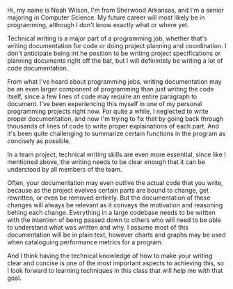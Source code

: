 Hi, my name is Noah Wilson, I'm from Sherwood Arkansas, and I'm a senior majoring in Computer Science. My future career will most likely be in programming, although I don't know exactly what or where yet.

Technical writing is a major part of a programming job, whether that's writing documentation for code or doing project planning and coordination. I don't anticipate being int he position to be writing project specifications or planning documents right off the bat, but I will definintely be writing a lot of code documentation.

From what I've heard about programming jobs, writing documentation may be an even larger component of programming than just writing the code itself, since a few lines of code may require an entire paragraph to document. I've been experiencing this myself in one of my personal programming projects right now. For quite a while, I neglected to write proper documentation, and now I'm trying to fix that by going back through thousands of lines of code to write proper explainations of each part. And it's been quite challenging to summarize certain functions in the program as concisely as possible.

In a team project, technical writing skills are even more essential, since like I mentioned above, the writing needs to be clear enough that it can be understood by all members of the team. 

Often, your documentation may even outlive the actual code that you write, because as the project evolves certain parts are bound to change, get rewritten, or even be removed entirely. But the documentation of these changes will always be relevant as it conveys the motivation and reasoning behing each change. Everything in a large codebase needs to be written with the intention of being passed down to others who will need to be able to understand what was written and why. I assume most of this documentation will be in plain text, however charts and graphs may be used when cataloguing performance metrics for a program.

And I think having the technical knowledge of how to make your writing clear and concise is one of the most important aspects to achieving this, so I look forward to learning techniques in this class that will help me with that goal.



